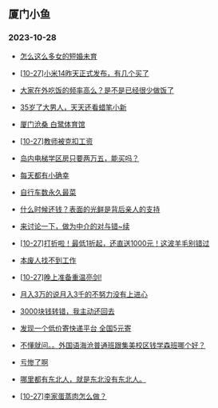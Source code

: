 ## 厦门小鱼 
### 2023-10-28

+ [怎么这么多女的短婚未育](http://bbs.xmfish.com/read-htm-tid-18095832.html)

+ [[10-27]小米14昨天正式发布，有几个买了](http://bbs.xmfish.com/read-htm-tid-18095880.html)

+ [大家在外吃饭的频率高么？是不是已经很少做饭了](http://bbs.xmfish.com/read-htm-tid-18095848.html)

+ [35岁了大男人，天天还看蜡笔小新](http://bbs.xmfish.com/read-htm-tid-18095846.html)

+ [厦门沧桑 白鹭体育馆](http://bbs.xmfish.com/read-htm-tid-18095756.html)

+ [[10-27]教师被克扣工资](http://bbs.xmfish.com/read-htm-tid-18095981.html)

+ [岛内电梯学区房只要两万五，能买吗？](http://bbs.xmfish.com/read-htm-tid-18096039.html)

+ [每天都有小确幸](http://bbs.xmfish.com/read-htm-tid-18095738.html)

+ [自行车数永久最菜](http://bbs.xmfish.com/read-htm-tid-18095713.html)

+ [什么时候还钱？表面的光鲜是背后亲人的支持](http://bbs.xmfish.com/read-htm-tid-18095896.html)

+ [来讨论一下，做为中介的对与错~续](http://bbs.xmfish.com/read-htm-tid-18095718.html)

+ [[10-27]打折啦！最低1折起，还直送1000元！这波羊毛别错过](http://bbs.xmfish.com/read-htm-tid-18095868.html)

+ [本废人找不到工作](http://bbs.xmfish.com/read-htm-tid-18095991.html)

+ [[10-27]晚上准备重温亮剑!](http://bbs.xmfish.com/read-htm-tid-18095925.html)

+ [月入3万的说月入3千的不努力没有上进心](http://bbs.xmfish.com/read-htm-tid-18096008.html)

+ [3000块钱转错，我主动还回去](http://bbs.xmfish.com/read-htm-tid-18095996.html)

+ [发现一个低价寄快递平台 全国5元寄](http://bbs.xmfish.com/read-htm-tid-18095879.html)

+ [不懂就问。。外国语海沧普通班跟集美校区钱学森班哪个好？](http://bbs.xmfish.com/read-htm-tid-18096116.html)

+ [亏惨了啊](http://bbs.xmfish.com/read-htm-tid-18096108.html)

+ [哪里都有东北人，就是东北没有东北人。](http://bbs.xmfish.com/read-htm-tid-18096219.html)

+ [[10-27]李家蛋蒸肉怎么做？](http://bbs.xmfish.com/read-htm-tid-18096029.html)

